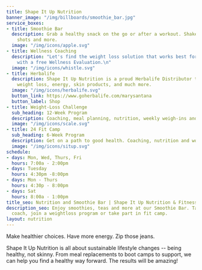 ```yaml
---
title: Shape It Up Nutrition
banner_image: "/img/billboards/smoothie_bar.jpg"
service_boxes:
- title: Smoothie Bar
  description: Grab a healthy snack on the go or after a workout. Shakes, teas, aloe
    shots and more.
  image: "/img/icons/apple.svg"
- title: Wellness Coaching
  description: "Let's find the weight loss solution that works best for you.  \n  \nStart
    with a free Wellness Evaluation.\n"
  image: "/img/icons/whistle.svg"
- title: Herbalife
  description: Shape It Up Nutrition is a proud Herbalife Distributor that helps with
    weight loss, energy, skin products, and much more.
  image: "/img/icons/herbalife.svg"
  button_link: https://www.goherbalife.com/marysantana
  button_label: Shop
- title: Weight-Loss Challenge
  sub_heading: 12-Week Program
  description: Coaching, meal planning, nutrition, weekly weigh-ins and group support.
  image: "/img/icons/scale.svg"
- title: 24 Fit Camp
  sub_heading: 6-Week Program
  description: Get on a path to good health. Coaching, nutrition and workouts.
  image: "/img/icons/situp.svg"
schedule:
- days: Mon, Wed, Thurs, Fri
  hours: 7:00a - 2:00pm
- days: Tuesday
  hours: 4:30pm -8:00pm
- days: Mon - Thurs
  hours: 4:30p - 8:00pm
- days: Sat
  hours: 8:00a - 1:00pm
title_seo: Nutrition and Smoothie Bar | Shape It Up Nutrition & Fitness
description_seo: Enjoy smoothies, teas and more at our Smoothie Bar. Talk with a wellness
  coach, join a weightloss program or take part in fit camp.
layout: nutrition
---
```


Make healthier choices. Have more energy. Zip those jeans.

Shape It Up Nutrition is all about sustainable lifestyle changes -- being healthy, not skinny. From meal replacements to boot camps to support, we can help you find a healthy way forward. The results will be amazing!
